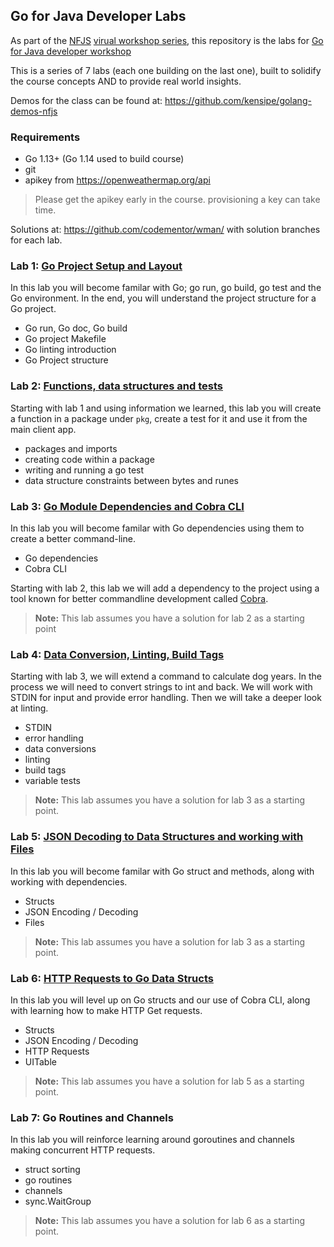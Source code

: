 ## Go for Java Developer Labs

As part of the [NFJS](https://nofluffjuststuff.com/) [virual workshop series](https://nofluffjuststuff.com/virtual-workshops), this repository is the labs for [Go for Java developer workshop](https://nofluffjuststuff.com/virtual-workshops/180/golang_for_java_developers)

This is a series of 7 labs (each one building on the last one), built to solidify the course concepts AND to provide real world insights.

Demos for the class can be found at: https://github.com/kensipe/golang-demos-nfjs

### Requirements

* Go 1.13+ (Go 1.14 used to build course)
* git
* apikey from https://openweathermap.org/api 

> Please get the apikey early in the course. provisioning a key can take time.

Solutions at: https://github.com/codementor/wman/ with solution branches for each lab.


### Lab 1:  [Go Project Setup and Layout](lab1.md)

In this lab you will become familar with Go; go run, go build, go test and the Go environment.  In the end, you will understand the project structure for a Go project. 

* Go run, Go doc, Go build
* Go project Makefile
* Go linting introduction
* Go Project structure

### Lab 2:  [Functions, data structures and tests](lab2.md)

Starting with lab 1 and using information we learned, this lab you will create a function in a package under `pkg`, create a test for it and use it from the main client app.

* packages and imports
* creating code within a package
* writing and running a go test
* data structure constraints between bytes and runes

### Lab 3: [Go Module Dependencies and Cobra CLI](lab3.md)

In this lab you will become familar with Go dependencies using them to create a better command-line.

* Go dependencies
* Cobra CLI

Starting with lab 2, this lab we will add a dependency to the project using a tool known for better commandline development called [Cobra](https://github.com/spf13/cobra).

> **Note:** This lab assumes you have a solution for lab 2 as a starting point

### Lab 4: [Data Conversion, Linting, Build Tags](lab4.md)

Starting with lab 3, we will extend a command to calculate dog years. In the process we will need to convert strings to int and back.  We will work with STDIN for input and provide error handling. Then we will take a deeper look at linting.

* STDIN
* error handling
* data conversions
* linting
* build tags
* variable tests

> **Note:** This lab assumes you have a solution for lab 3 as a starting point.

### Lab 5: [JSON Decoding to Data Structures and working with Files](lab5.md)

In this lab you will become familar with Go struct and methods, along with working with dependencies. 

* Structs 
* JSON Encoding / Decoding
* Files

> **Note:** This lab assumes you have a solution for lab 3 as a starting point.

### Lab 6: [HTTP Requests to Go Data Structs](lab6.md)

In this lab you will level up on Go structs and our use of Cobra CLI,  along with learning how to make HTTP Get requests.

* Structs 
* JSON Encoding / Decoding
* HTTP Requests
* UITable

> **Note:** This lab assumes you have a solution for lab 5 as a starting point.

### Lab 7: Go Routines and Channels

In this lab you will reinforce learning around goroutines and channels making concurrent HTTP requests. 

* struct sorting
* go routines
* channels
* sync.WaitGroup

> **Note:** This lab assumes you have a solution for lab 6 as a starting point.

